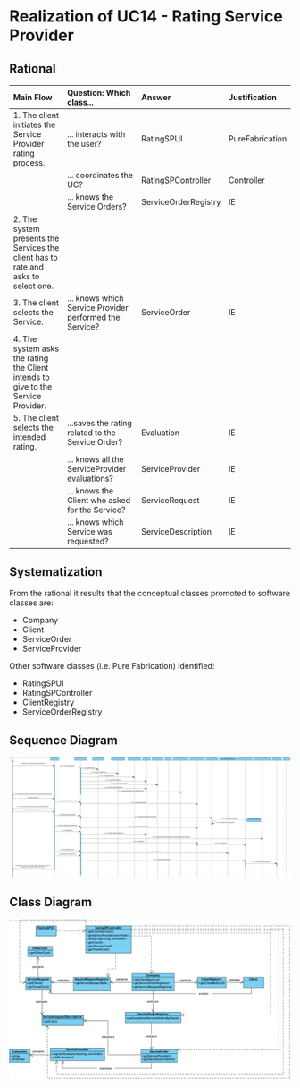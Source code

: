 # Realization of UC14 - Rating Service Provider

## Rational

| Main Flow                                                                                        | Question: Which class...                                      | Answer                                       | Justification                                                                                                         |
|:-------------------------------------------------------------------------------------------------------|:------------------------------------------------------------|:-----------------------------------------------|:---------------------------------------------------------------------------------------------------------------------|
| 1. The client initiates the Service Provider rating process. | ... interacts with the user? | RatingSPUI | PureFabrication |
|| ... coordinates the UC? | RatingSPController | Controller|
|| ... knows the Service Orders? | ServiceOrderRegistry | IE|
| 2. The system presents the Services the client has to rate and asks to select one. ||||
| 3. The client selects the Service. | ... knows which Service Provider performed the Service? | ServiceOrder | IE |
| 4. The system asks the rating the Client intends to give to the Service Provider. ||||
| 5. The client selects the intended rating. |...saves the rating related to the Service Order? | Evaluation | IE |
|| ... knows all the ServiceProvider evaluations? | ServiceProvider | IE|
|| ... knows the Client who asked for the Service? | ServiceRequest | IE|
|| ... knows which Service was requested? | ServiceDescription | IE|

## Systematization ##

From the rational it results that the conceptual classes promoted to software classes are:

* Company
* Client
* ServiceOrder
* ServiceProvider

Other software classes (i.e. Pure Fabrication) identified:

 * RatingSPUI  
 * RatingSPController
 * ClientRegistry
 * ServiceOrderRegistry

##	Sequence Diagram

![SD_UC14.png](SD_UC14.png)


##	Class Diagram

![CD_UC14.png](CD_UC14.png)
